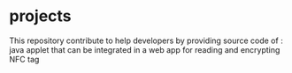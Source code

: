 projects
========

This repository contribute to help developers by providing source code of : java applet that can be integrated in a web app for reading and encrypting NFC tag
